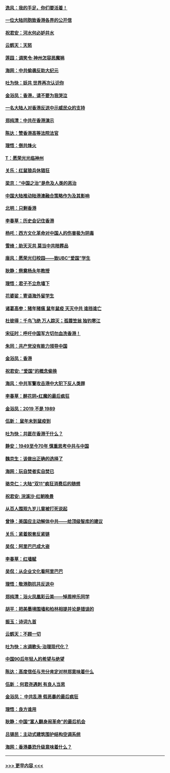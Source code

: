 #### [逸风：我的手足，你们要活着！](../pages/nsc993/n11676352.md?t=11241811) 
#### [一位大陆同胞致香港各界的公开信](../pages/nsc993/n11675761.md?t=11241811) 
#### [祝君安：河水何必妒井水](../pages/nsc993/n11675746.md?t=11241811) 
#### [云鹤天：天怒](../pages/nsc993/n11675718.md?t=11241811) 
#### [莲园：调笑令‧神州怎容恶魔祸](../pages/nsc993/n11675648.md?t=11241811) 
#### [海网：中共偷袭反助大纪元](../pages/nsc993/n11673515.md?t=11241811) 
#### [吐为快：妖共 世界再次认识你](../pages/nsc993/n11673506.md?t=11241811) 
#### [金浴凤：香港，请不要为我哭泣](../pages/nsc993/n11673248.md?t=11241811) 
#### [一名大陆人对香港反送中示威民众的支持](../pages/nsc993/n11672615.md?t=11241811) 
#### [郑纯清：中共在香港演示](../pages/nsc993/n11670539.md?t=11241811) 
#### [陈达：赞香港高等法院法官](../pages/nsc993/n11669542.md?t=11241811) 
#### [理悟：倒共烽火](../pages/nsc993/n11668844.md?t=11241811) 
#### [T：愿荣光光临神州](../pages/nsc993/n11668421.md?t=11241811) 
#### [关乐：红鼠狼兵休猖狂](../pages/nsc993/n11668378.md?t=11241811) 
#### [梁京：“中国之治”是危及人类的恶治](../pages/nsc993/n11668328.md?t=11241811) 
#### [中国大陆推动陆港澳融合策略作为及其影响](../pages/nsc993/n11668157.md?t=11241811) 
#### [北明：只剩香港](../pages/nsc993/n11668002.md?t=11241811) 
#### [李春草：历史会记住香港](../pages/nsc993/n11667927.md?t=11241811) 
#### [杨吒：西方文化革命对中国人的伤害极为阴毒](../pages/nsc993/n11664521.md?t=11241811) 
#### [雪绮：助天灭共 莫当中共陪葬品](../pages/nsc993/n11662650.md?t=11241811) 
#### [唐风：愿荣光归校园——致UBC“爱国”学生](../pages/nsc993/n11662194.md?t=11241811) 
#### [耿静：祭奠杨永年教授](../pages/nsc993/n11662514.md?t=11241811) 
#### [理悟：君子不立危墙下](../pages/nsc993/n11662172.md?t=11241811) 
#### [花婆娑：寄语海外留学生](../pages/nsc993/n11662121.md?t=11241811) 
#### [诸葛高参：猪年猪瘟 鼠年鼠疫 天灭中共 谁挡谁亡](../pages/nsc993/n11661980.md?t=11241811) 
#### [杜彼得：千鸟飞绝 万人踪灭；孤蓑笠翁 独钓寒江](../pages/nsc993/n11661170.md?t=11241811) 
#### [宋征时：呼吁中国军方切勿血洗香港！](../pages/nsc993/n11415318.md?t=11241811) 
#### [朱同：共产党没有能力领导中国](../pages/nsc993/n11660421.md?t=11241811) 
#### [金浴凤：香港](../pages/nsc993/n11660419.md?t=11241811) 
#### [祝君安: “爱国”的概念偷换](../pages/nsc993/n11659706.md?t=11241811) 
#### [海风：中共军警攻击港中大犯下反人类罪](../pages/nsc993/n11659632.md?t=11241811) 
#### [李春草：醉花阴•红魔的最后疯狂](../pages/nsc993/n11659287.md?t=11241811) 
#### [金浴凤：2019 不是 1989](../pages/nsc993/n11657663.md?t=11241811) 
#### [伍新： 鼠年未到鼠疫到](../pages/nsc993/n11655098.md?t=11241811) 
#### [吐为快：共匪在香港干什么？](../pages/nsc993/n11654891.md?t=11241811) 
#### [静安：1949至今70年 慎重思考中共与中国](../pages/nsc993/n11651244.md?t=11241811) 
#### [魏京生：该做出正确的选择了](../pages/nsc993/n11653084.md?t=11241811) 
#### [海网：玩自焚者实自焚已](../pages/nsc993/n11652423.md?t=11241811) 
#### [骆克仁：大陆“双11”疯狂消费后的随想](../pages/nsc993/n11652305.md?t=11241811) 
#### [祝君安: 浣溪沙·红朝晚景](../pages/nsc993/n11652258.md?t=11241811) 
#### [从百人围观九岁儿童被打死说起](../pages/nsc993/n11651030.md?t=11241811) 
#### [曾铮：美国应主动解体中共——给顶级智库的建议](../pages/nsc993/n11649888.md?t=11241811) 
#### [关乐：紧着脱套反紧链](../pages/nsc993/n11649069.md?t=11241811) 
#### [吴侃：阿里巴巴成大盗](../pages/nsc993/n11645523.md?t=11241811) 
#### [李春草：红墙赋](../pages/nsc993/n11646389.md?t=11241811) 
#### [吴侃：从企业文化看阿里巴巴](../pages/nsc993/n11645476.md?t=11241811) 
#### [理悟：敬港胞抗共反送中](../pages/nsc993/n11645466.md?t=11241811) 
#### [郑纯清：浴火凤凰彩云美——悼周梓乐同学](../pages/nsc993/n11645155.md?t=11241811) 
#### [胡平：把美墨境围墙和柏林相提并论是错误的](../pages/nsc993/n11645134.md?t=11241811) 
#### [振玉：诗词九首](../pages/nsc993/n11644081.md?t=11241811) 
#### [云鹤天：不顾一切](../pages/nsc993/n11643508.md?t=11241811) 
#### [吐为快：水调歌头·治理现代化？](../pages/nsc993/n11643485.md?t=11241811) 
#### [中国90后年轻人的希望与绝望](../pages/nsc993/n11642317.md?t=11241811) 
#### [陈达：高度信任与充分肯定对林郑意味着什么](../pages/nsc993/n11641441.md?t=11241811) 
#### [伍新 ：何君尧遇刺 有良人当思](../pages/nsc993/n11641503.md?t=11241811) 
#### [金浴凤： 中共乱港  假恶暴的最后疯狂](../pages/nsc993/n11641495.md?t=11241811) 
#### [理悟：良方谁用](../pages/nsc993/n11641463.md?t=11241811) 
#### [耿静：中国“富人翻身闹革命”的最后机会](../pages/nsc993/n11640655.md?t=11241811) 
#### [吕锡民：主动式建筑围护结构空调系统](../pages/nsc993/n11640168.md?t=11241811) 
#### [海网：香港暴恐升级意味着什么？](../pages/nsc993/n11635904.md?t=11241811) 

----
#### [ >>> 更早内容 <<< ](../indexes/nsc993-earlier.md)
